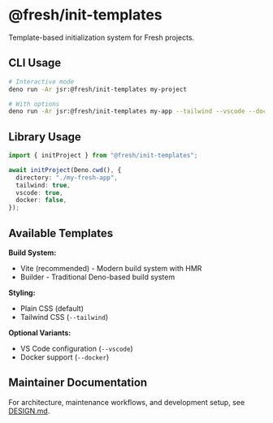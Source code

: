 # @fresh/init-templates

Template-based initialization system for Fresh projects.

## CLI Usage

```bash
# Interactive mode
deno run -Ar jsr:@fresh/init-templates my-project

# With options
deno run -Ar jsr:@fresh/init-templates my-app --tailwind --vscode --docker
```

## Library Usage

```typescript
import { initProject } from "@fresh/init-templates";

await initProject(Deno.cwd(), {
  directory: "./my-fresh-app",
  tailwind: true,
  vscode: true,
  docker: false,
});
```

## Available Templates

**Build System:**

- Vite (recommended) - Modern build system with HMR
- Builder - Traditional Deno-based build system

**Styling:**

- Plain CSS (default)
- Tailwind CSS (`--tailwind`)

**Optional Variants:**

- VS Code configuration (`--vscode`)
- Docker support (`--docker`)

## Maintainer Documentation

For architecture, maintenance workflows, and development setup, see
[DESIGN.md](./DESIGN.md).
